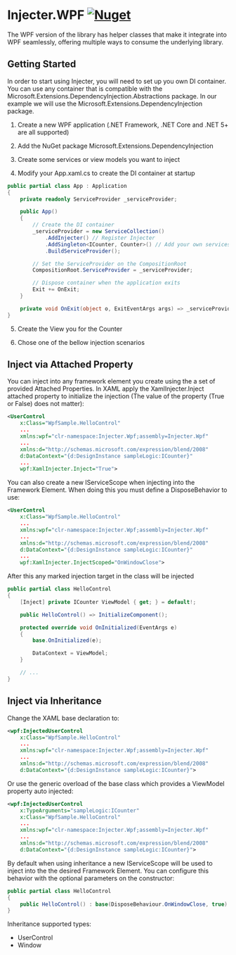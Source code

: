 # Injecter.WPF [![Nuget](https://img.shields.io/nuget/v/Injecter.Wpf)](https://www.nuget.org/packages/Injecter.Wpf/)

The WPF version of the library has helper classes that make it integrate into WPF seamlessly, offering multiple ways to consume the underlying library.

## Getting Started

In order to start using Injecter, you will need to set up you own DI container. You can use any container that is compatible with the Microsoft.Extensions.DependencyInjection.Abstractions package. In our example we will use the Microsoft.Extensions.DependencyInjection package.

1. Create a new WPF application (.NET Framework, .NET Core and .NET 5+ are all supported)

2. Add the NuGet package Microsoft.Extensions.DependencyInjection

3. Create some services or view models you want to inject

4. Modify your App.xaml.cs to create the DI container at startup

```csharp
public partial class App : Application
{
    private readonly ServiceProvider _serviceProvider;

    public App()
    {
        // Create the DI container
        _serviceProvider = new ServiceCollection()
            .AddInjecter() // Register Injecter
            .AddSingleton<ICounter, Counter>() // Add your own services
            .BuildServiceProvider();

        // Set the ServiceProvider on the CompositionRoot
        CompositionRoot.ServiceProvider = _serviceProvider;

        // Dispose container when the application exits
        Exit += OnExit;
    }

    private void OnExit(object o, ExitEventArgs args) => _serviceProvider.Dispose();
}
```

5. Create the View you for the Counter

6. Chose one of the bellow injection scenarios

## Inject via Attached Property

You can inject into any framework element you create using the a set of provided Attached Properties. In XAML apply the XamlInjecter.Inject attached property to initialize the injection (The value of the property (True or False) does not matter):

```xml
<UserControl
    x:Class="WpfSample.HelloControl"
    ...
    xmlns:wpf="clr-namespace:Injecter.Wpf;assembly=Injecter.Wpf"
    ...
    xmlns:d="http://schemas.microsoft.com/expression/blend/2008"
    d:DataContext="{d:DesignInstance sampleLogic:ICounter}"
    ...
    wpf:XamlInjecter.Inject="True">
```

You can also create a new IServiceScope when injecting into the Framework Element. When doing this you must define a DisposeBehavior to use:

```xml
<UserControl
    x:Class="WpfSample.HelloControl"
    ...
    xmlns:wpf="clr-namespace:Injecter.Wpf;assembly=Injecter.Wpf"
    ...
    xmlns:d="http://schemas.microsoft.com/expression/blend/2008"
    d:DataContext="{d:DesignInstance sampleLogic:ICounter}"
    ...
    wpf:XamlInjecter.InjectScoped="OnWindowClose">

```

After this any marked injection target in the class will be injected

```csharp
public partial class HelloControl
{
    [Inject] private ICounter ViewModel { get; } = default!;

    public HelloControl() => InitializeComponent();

    protected override void OnInitialized(EventArgs e)
    {
        base.OnInitialized(e);

        DataContext = ViewModel;
    }

    // ...
}
```
## Inject via Inheritance

Change the XAML base declaration to:

```xml
<wpf:InjectedUserControl
    x:Class="WpfSample.HelloControl"
    ...
    xmlns:wpf="clr-namespace:Injecter.Wpf;assembly=Injecter.Wpf"
    ...
    xmlns:d="http://schemas.microsoft.com/expression/blend/2008"
    d:DataContext="{d:DesignInstance sampleLogic:ICounter}">
```

Or use the generic overload of the base class which provides a ViewModel property auto injected:

```xml
<wpf:InjectedUserControl
    x:TypeArguments="sampleLogic:ICounter"
    x:Class="WpfSample.HelloControl"
    ...
    xmlns:wpf="clr-namespace:Injecter.Wpf;assembly=Injecter.Wpf"
    ...
    xmlns:d="http://schemas.microsoft.com/expression/blend/2008"
    d:DataContext="{d:DesignInstance sampleLogic:ICounter}">
```

By default when using inheritance a new IServiceScope will be used to inject into the the desired Framework Element. You can configure this behavior with the optional parameters on the constructor:

```csharp
public partial class HelloControl
{
    public HelloControl() : base(DisposeBehaviour.OnWindowClose, true) => InitializeComponent();
}
```

Inheritance supported types:
- UserControl
- Window
